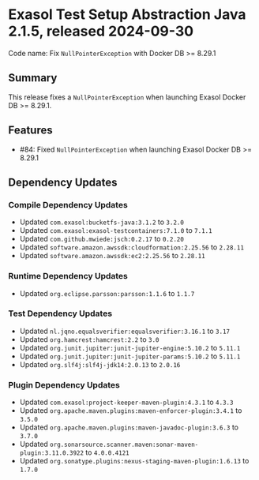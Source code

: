 # Exasol Test Setup Abstraction Java 2.1.5, released 2024-09-30

Code name: Fix `NullPointerException` with Docker DB >= 8.29.1

## Summary

This release fixes a `NullPointerException` when launching Exasol Docker DB >= 8.29.1.

## Features

* #84: Fixed `NullPointerException` when launching Exasol Docker DB >= 8.29.1

## Dependency Updates

### Compile Dependency Updates

* Updated `com.exasol:bucketfs-java:3.1.2` to `3.2.0`
* Updated `com.exasol:exasol-testcontainers:7.1.0` to `7.1.1`
* Updated `com.github.mwiede:jsch:0.2.17` to `0.2.20`
* Updated `software.amazon.awssdk:cloudformation:2.25.56` to `2.28.11`
* Updated `software.amazon.awssdk:ec2:2.25.56` to `2.28.11`

### Runtime Dependency Updates

* Updated `org.eclipse.parsson:parsson:1.1.6` to `1.1.7`

### Test Dependency Updates

* Updated `nl.jqno.equalsverifier:equalsverifier:3.16.1` to `3.17`
* Updated `org.hamcrest:hamcrest:2.2` to `3.0`
* Updated `org.junit.jupiter:junit-jupiter-engine:5.10.2` to `5.11.1`
* Updated `org.junit.jupiter:junit-jupiter-params:5.10.2` to `5.11.1`
* Updated `org.slf4j:slf4j-jdk14:2.0.13` to `2.0.16`

### Plugin Dependency Updates

* Updated `com.exasol:project-keeper-maven-plugin:4.3.1` to `4.3.3`
* Updated `org.apache.maven.plugins:maven-enforcer-plugin:3.4.1` to `3.5.0`
* Updated `org.apache.maven.plugins:maven-javadoc-plugin:3.6.3` to `3.7.0`
* Updated `org.sonarsource.scanner.maven:sonar-maven-plugin:3.11.0.3922` to `4.0.0.4121`
* Updated `org.sonatype.plugins:nexus-staging-maven-plugin:1.6.13` to `1.7.0`
